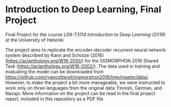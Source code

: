 # Introduction to Deep Learning, Final Project

Final Project for the course *LDA-T3114 Introduction to Deep Learning (2019)* at the University of Helsinki.

The project aims to replicate the encoder-decoder recurrent neural network system described by Kann and Schütze (2016) (https://aclanthology.org/W16-2010/) for the SIGMORPHON 2016 Shared Task (https://aclanthology.org/W16-2002/). The data used in training and evaluating the model can be downloaded from https://github.com/ryancotterell/sigmorphon2016/tree/master/data/. However, to make the project a bit more manageable, we were instructed to work only on three languages from the original data: Finnish, German, and Navajo. More information on the project can be read in the final project report, included in this repository as a PDF file.

